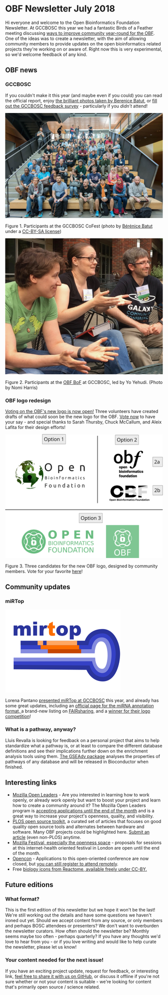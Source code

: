 # OBF Newsletter July 2018

Hi everyone and welcome to the Open Bioinformatics Foundation Newsletter. At GCCBOSC this year we had a fantastic Birds of a Feather meeting discussing [ways to improve community year-round for the OBF](https://news.open-bio.org/2018/07/09/following-up-from-boscs-obf-birds-of-a-feather-meeting/). One of the ideas was to create a newsletter, with the aim of allowing community members to provide updates on the open bioinformatics related projects they're working on or aware of. Right now this is very experimental, so we'd welcome feedback of any kind.

## OBF news

### GCCBOSC
 If you couldn't make it this year (and maybe even if you could) you can read the official report, enjoy [the brilliant photos taken by Berenice Batut](https://www.flickr.com/photos/134305289@N03/sets/72157695693844792/), or [fill out the GCCBOSC feedback survey](https://docs.google.com/forms/d/e/1FAIpQLSckB5ckoxvXf8UoheO9qOiGuWYsMRXWoOu_HkQ0RATzXmQZQA/viewform) - particularly if you _didn't_ attend!

![CoFest at GCCBOSC 2018](images/01/collabfest.jpg "CoFest at GCCBOSC 2018")


Figure 1. Participants at the GCCBOSC CoFest (photo by [Bérénice Batut ](https://www.flickr.com/photos/134305289@N03/albums/72157695693844792/page3)under a [CC-BY-SA license](https://creativecommons.org/licenses/by-sa/2.0/))


![Figure 2. Participants at the OBF BoF](images/01/obf-bof.jpg "Figure 2. Participants at the OBF BoF")


Figure 2. Participants at the [OBF BoF](https://news.open-bio.org/2018/07/09/following-up-from-boscs-obf-birds-of-a-feather-meeting/) at GCCBOSC, led by Yo Yehudi. (Photo by Nomi Harris)

### OBF logo redesign
 [Voting on the OBF's new logo is now open!](https://goo.gl/forms/9cR0aqYNBpIDZ14K2) Three volunteers have created drafts of what could soon be the new logo for the OBF. [Vote now](https://goo.gl/forms/9cR0aqYNBpIDZ14K2) to have your say - and special thanks to Sarah Thursby, Chuck McCallum, and Aleix Lafita for their design efforts!


![Three candidates for the new OBF logo, designed by community members](images/01/potential-logos.png "Three candidates for the new OBF logo, designed by community members")


Figure 3. Three candidates for the new OBF logo, designed by community members. Vote for your favorite [here](https://docs.google.com/forms/d/e/1FAIpQLSexizXWITDKLoH5NIQNyf_V3k846RpOCaeBpMOjFVhBmJN0fQ/viewform?fbzx=2434550998028402000)!

## Community updates

### miRTop

![new miRTop logo](images/01/mirtop-logo.png)

Lorena Pantano [presented miRTop at GCCBOSC](https://gccbosc2018.sched.com/event/EiuN/mirtop-an-open-source-community-project-for-the-development-of-a-unified-format-file-for-mirna-data) this year, and already has some great updates, including an [official page for the miRNA annotation format, ](https://github.com/miRTop/mirGFF3)a brand-new listing on [FAIRsharing](https://fairsharing.org/bsg-s001218/), and a [winner for their logo competition](https://github.com/miRTop/mirtop/issues/29)!

### What is a pathway, anyway?

Lluis Revalla is looking for feedback on a personal project that aims to help standardize what a pathway is, or at least to compare the different database definitions and see their implications further down on the enrichment analysis tools using them. [The GSEAdv package](http://github.com/llrs/GSEAdv) analyses the properties of pathways of any database and will be released in Bioconductor when finished.

## Interesting links
*   [Mozilla Open Leaders](https://foundation.mozilla.org/opportunity/mozilla-open-leaders/) - Are you interested in learning how to work openly, or already work openly but want to boost your project and learn how to create a community around it? The Mozilla Open Leaders program is [accepting applications until the end of the month](https://foundation.mozilla.org/opportunity/mozilla-open-leaders/apply/) and is a great way to increase your project's openness, quality, and visibility.
*   [PLOS open source toolkit](https://channels.plos.org/open-source-toolkit), a curated set of articles that focuses on good quality open source tools and alternates between hardware and software. Many OBF projects could be highlighted here. [Submit an article](https://channels.plos.org/open-source-toolkit/open-source-toolkit-submit) (even non-PLOS) anytime.
*   [Mozilla Festival, especially the openness space](https://mozillafestival.org/spaces#Openness) - proposals for sessions at this internet-health oriented festival in London are open until the end of the month.
*   [Opencon](https://www.opencon2018.org/) - Applications to this open-oriented conference are now closed, but [you can still register to attend remotely](https://www.opencon2018.org/opencon_2018_live#intro).
*   Free [biology icons from Reactome, available freely under CC-BY. ](https://reactome.org/icon-lib)

## Future editions

### What format?

This is the first edition of this newsletter but we hope it won't be the last! We're still working out the details and have some questions we haven't ironed out yet. Should we accept content from any source, or only members and perhaps BOSC attendees or presenters? We don't want to overburden the newsletter curators. How often should the newsletter be? Monthly seems maybe too often - perhaps quarterly? If you have any thoughts we'd love to hear from you - or if you love writing and would like to help curate the newsletter, please let us know!

### Your content needed for the next issue!

If you have an exciting project update, request for feedback, or interesting link, [feel free to share it with us on GitHub](https://github.com/OBF/newsletter/issues/3), or discuss it offline if you're not sure whether or not your content is suitable - we're looking for content that's primarily open source / science related.
